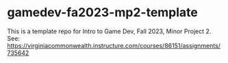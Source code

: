 # gamedev-fa2023-mp2-template

This is a template repo for Intro to Game Dev, Fall 2023, Minor Project 2.
See:
  <https://virginiacommonwealth.instructure.com/courses/86151/assignments/735642>
  
